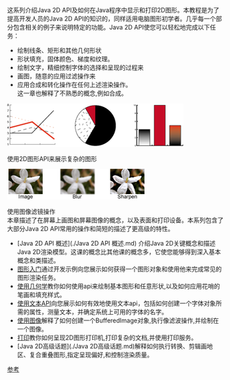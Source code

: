 这系列介绍Java 2D API及如何在Java程序中显示和打印2D图形。本教程是为了提高开发人员的Java 2D API的知识的，同样适用电脑图形初学者。几乎每一个部分包含相关的例子来说明特定的功能。Java 2D API使您可以轻松地完成以下任务：  
- 绘制线条、矩形和其他几何形状  
- 形状填充，固体颜色、梯度和纹理。    
- 绘制文字，精细控制字体的选择和呈现的过程来    
- 画图，随意的应用过滤操作来  
- 应用合成和转化操作在任何上述渲染操作。  
这一章也解释了不熟悉的概念,例如合成。  

![使用2D图形API来展示复杂的图形](./2D-1.gif)  

使用2D图形API来展示复杂的图形  

![使用图像滤镜操作](./2D-2.gif)  

使用图像滤镜操作  
本章描述了在屏幕上画图和屏幕图像的概念，以及表面和打印设备。本系列包含了大部分Java 2D API常用的操作和简短的描述了更高级的特性。
- [Java 2D API 概述](./Java 2D API 概述.md) 介绍Java 2D关键概念和描述Java 2D渲染模型。这课的概念比其他课的概念多，它使您能够得到深入基本概念和类描述。  
- [图形入门](./图形入门.md)通过开发示例向您展示如何获得一个图形对象和使用他来完成常见的图形渲染任务。  
- [使用几何学](./使用几何学.md)教你如何使用api来绘制基本图形和任意形状,以及如何应用花哨的笔画和填充样式。
- [使用文本API](./使用文本API.md)向您展示如何有效地使用文本api，包括如何创建一个字体对象所需的属性，测量文本，并确定系统上可用的字体的名字。  
- [使用图像](./使用图像.md)解释了如何创建一个BufferedImage对象,执行像滤波操作,并绘制在一个图像。   
- [打印](./打印.md)教你如何呈现2D图形打印机,打印复杂的文档,并使用打印服务。  
- [Java 2D高级话题](./Java 2D高级话题.md)解释如何执行转换、剪辑画地区、复合重叠图形,指定呈现偏好,和控制渲染质量。  

[参考](https://docs.oracle.com/javase/tutorial/2d/index.html)